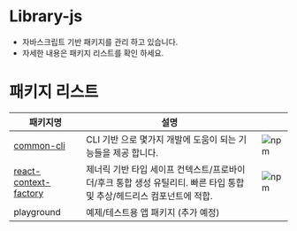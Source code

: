 # Library-js

- 자바스크립트 기반 패키지를 관리 하고 있습니다.
- 자세한 내용은 패키지 리스트를 확인 하세요.

# 패키지 리스트

| 패키지명                                                  | 설명                                                                                                                  |                                                                         |
| --------------------------------------------------------- | --------------------------------------------------------------------------------------------------------------------- | ----------------------------------------------------------------------- |
| [common-cli](./packages/common-cli)                       | CLI 기반 으로 몇가지 개발에 도움이 되는 기능들을 제공 합니다.                                                         | ![npm](https://img.shields.io/npm/v/@edge-effect/common-cli)            |
| [react-context-factory](./packages/react-context-factory) | 제너릭 기반 타입 세이프 컨텍스트/프로바이더/후크 통합 생성 유틸리티. 빠른 타입 통합 및 추상/헤드리스 컴포넌트에 적합. | ![npm](https://img.shields.io/npm/v/@edge-effect/react-context-factory) |
| playground                                                | 예제/테스트용 앱 패키지 (추가 예정)                                                                                   |                                                                         |
